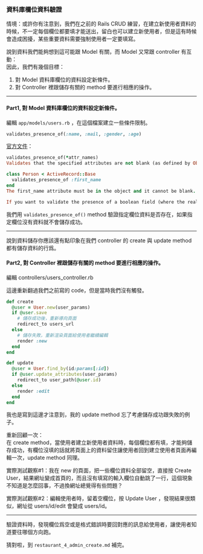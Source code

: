 ### 資料庫欄位資料驗證

情境：或許你有注意到，我們在之前的 Rails CRUD 練習，在建立新使用者資料的時候，不一定每個欄位都要填才能送出，留白也可以建立新使用者，但是這有時候會造成困擾，某些重要資料需要強制使用者一定要填寫。

說到資料我們能夠想到這可能跟 Model 有關，而 Model 又常跟 controller 有互動：  
因此，我們有幾個目標：
1. 對 Model 資料庫欄位的資料設定新條件。
2. 對 Controller 裡跟儲存有關的 method 要進行相應的操作。

---
#### Part1, 對 Model 資料庫欄位的資料設定新條件。
編輯 `app/models/users.rb` ，在這個檔案建立一些條件限制。

```rb
validates_presence_of(:name, :mail, :gender, :age)
```

[官方文件](http://api.rubyonrails.org/v5.1/classes/ActiveModel/Validations/HelperMethods.html#method-i-validates_presence_of)：
```rb
validates_presence_of(*attr_names)
Validates that the specified attributes are not blank (as defined by Object#blank?). Happens by default on save.

class Person < ActiveRecord::Base
  validates_presence_of :first_name
end
The first_name attribute must be in the object and it cannot be blank.

If you want to validate the presence of a boolean field (where the real values are true and false), you will want to use validates_inclusion_of :field_name, in: [true, false].
```

我們用 `validates_presence_of()` method 驗證指定欄位資料是否存在，如果指定欄位沒有資料就不會儲存成功。

---

說到資料儲存你應該還有點印象在我們 controller 的 create 與 update method 都有儲存資料的行爲。

#### Part2, 對 Controller 裡跟儲存有關的 method 要進行相應的操作。
編輯 controllers/users_controller.rb

這邊重新翻過我們之前寫的 code，但是當時我們沒有觸發。

```rb
def create
  @user = User.new(user_params)
  if @user.save
    # 儲存成功後，重新導向頁面
    redirect_to users_url
  else
    # 儲存失敗，重新渲染頁面給使用者繼續編輯
    render :new
  end
end

def update
  @user = User.find_by(id:params[:id])
  if @user.update_attributes(user_params)
    redirect_to user_path(@user.id)
  else
    render :edit
  end
end
```

我也是寫到這邊才注意到，我的 update method 忘了考慮儲存成功跟失敗的例子。

重新回顧一次：  
在 create method，當使用者建立新使用者資料時，每個欄位都有填，才能夠儲存成功，有欄位沒填的話就將頁面上的資料留住讓使用者回到建立使用者頁面再編輯一次，update method 同理。

實際測試觀察#1：我在 new 的頁面，把一些欄位資料全部留空，直接按 Create User，結果網址變成首頁的，而且沒有填寫的輸入欄位自動跳了一行，這個現象不知道是怎麼回事，不過換網址總覺得有些問題？

實際測試觀察#2：編輯使用者時，留着空欄位，按 Update User ，發現結果很類似，網址從 users/id/edit 會變成 users/id。

---

驗證資料時，發現欄位爲空或是格式錯誤時要回對應的訊息給使用者，讓使用者知道要往哪個方向跑。
<!-- AC教材的範例我覺得跟理想中的差太多，所以先不特地筆記，先把這個坑註記起來：驗證後顯示提示訊息給使用者 -->

猜對啦，到 `restaurant_4_admin_create.md` 補完。
